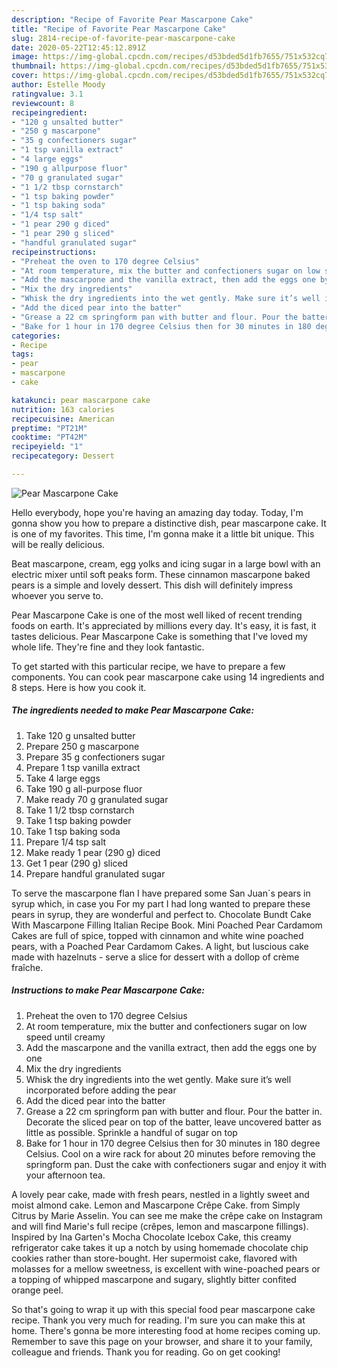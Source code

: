```yaml
---
description: "Recipe of Favorite Pear Mascarpone Cake"
title: "Recipe of Favorite Pear Mascarpone Cake"
slug: 2814-recipe-of-favorite-pear-mascarpone-cake
date: 2020-05-22T12:45:12.891Z
image: https://img-global.cpcdn.com/recipes/d53bded5d1fb7655/751x532cq70/pear-mascarpone-cake-recipe-main-photo.jpg
thumbnail: https://img-global.cpcdn.com/recipes/d53bded5d1fb7655/751x532cq70/pear-mascarpone-cake-recipe-main-photo.jpg
cover: https://img-global.cpcdn.com/recipes/d53bded5d1fb7655/751x532cq70/pear-mascarpone-cake-recipe-main-photo.jpg
author: Estelle Moody
ratingvalue: 3.1
reviewcount: 8
recipeingredient:
- "120 g unsalted butter"
- "250 g mascarpone"
- "35 g confectioners sugar"
- "1 tsp vanilla extract"
- "4 large eggs"
- "190 g allpurpose fluor"
- "70 g granulated sugar"
- "1 1/2 tbsp cornstarch"
- "1 tsp baking powder"
- "1 tsp baking soda"
- "1/4 tsp salt"
- "1 pear 290 g diced"
- "1 pear 290 g sliced"
- "handful granulated sugar"
recipeinstructions:
- "Preheat the oven to 170 degree Celsius"
- "At room temperature, mix the butter and confectioners sugar on low speed until creamy"
- "Add the mascarpone and the vanilla extract, then add the eggs one by one"
- "Mix the dry ingredients"
- "Whisk the dry ingredients into the wet gently. Make sure it’s well incorporated before adding the pear"
- "Add the diced pear into the batter"
- "Grease a 22 cm springform pan with butter and flour. Pour the batter in. Decorate the sliced pear on top of the batter, leave uncovered batter as little as possible. Sprinkle a handful of sugar on top"
- "Bake for 1 hour in 170 degree Celsius then for 30 minutes in 180 degree Celsius. Cool on a wire rack for about 20 minutes before removing the springform pan. Dust the cake with confectioners sugar and enjoy it with your afternoon tea."
categories:
- Recipe
tags:
- pear
- mascarpone
- cake

katakunci: pear mascarpone cake 
nutrition: 163 calories
recipecuisine: American
preptime: "PT21M"
cooktime: "PT42M"
recipeyield: "1"
recipecategory: Dessert

---
```



![Pear Mascarpone Cake](https://img-global.cpcdn.com/recipes/d53bded5d1fb7655/751x532cq70/pear-mascarpone-cake-recipe-main-photo.jpg)

Hello everybody, hope you're having an amazing day today. Today, I'm gonna show you how to prepare a distinctive dish, pear mascarpone cake. It is one of my favorites. This time, I'm gonna make it a little bit unique. This will be really delicious.

Beat mascarpone, cream, egg yolks and icing sugar in a large bowl with an electric mixer until soft peaks form. These cinnamon mascarpone baked pears is a simple and lovely dessert. This dish will definitely impress whoever you serve to.

Pear Mascarpone Cake is one of the most well liked of recent trending foods on earth. It's appreciated by millions every day. It's easy, it is fast, it tastes delicious. Pear Mascarpone Cake is something that I've loved my whole life. They're fine and they look fantastic.


To get started with this particular recipe, we have to prepare a few components. You can cook pear mascarpone cake using 14 ingredients and 8 steps. Here is how you cook it.

<!--inarticleads1-->

##### The ingredients needed to make Pear Mascarpone Cake:

1. Take 120 g unsalted butter
1. Prepare 250 g mascarpone
1. Prepare 35 g confectioners sugar
1. Prepare 1 tsp vanilla extract
1. Take 4 large eggs
1. Take 190 g all-purpose fluor
1. Make ready 70 g granulated sugar
1. Take 1 1/2 tbsp cornstarch
1. Take 1 tsp baking powder
1. Take 1 tsp baking soda
1. Prepare 1/4 tsp salt
1. Make ready 1 pear (290 g) diced
1. Get 1 pear (290 g) sliced
1. Prepare handful granulated sugar


To serve the mascarpone flan I have prepared some San Juan´s pears in syrup which, in case you For my part I had long wanted to prepare these pears in syrup, they are wonderful and perfect to. Chocolate Bundt Cake With Mascarpone Filling Italian Recipe Book. Mini Poached Pear Cardamom Cakes are full of spice, topped with cinnamon and white wine poached pears, with a Poached Pear Cardamom Cakes. A light, but luscious cake made with hazelnuts - serve a slice for dessert with a dollop of crème fraîche. 

<!--inarticleads2-->

##### Instructions to make Pear Mascarpone Cake:

1. Preheat the oven to 170 degree Celsius
1. At room temperature, mix the butter and confectioners sugar on low speed until creamy
1. Add the mascarpone and the vanilla extract, then add the eggs one by one
1. Mix the dry ingredients
1. Whisk the dry ingredients into the wet gently. Make sure it’s well incorporated before adding the pear
1. Add the diced pear into the batter
1. Grease a 22 cm springform pan with butter and flour. Pour the batter in. Decorate the sliced pear on top of the batter, leave uncovered batter as little as possible. Sprinkle a handful of sugar on top
1. Bake for 1 hour in 170 degree Celsius then for 30 minutes in 180 degree Celsius. Cool on a wire rack for about 20 minutes before removing the springform pan. Dust the cake with confectioners sugar and enjoy it with your afternoon tea.


A lovely pear cake, made with fresh pears, nestled in a lightly sweet and moist almond cake. Lemon and Mascarpone Crêpe Cake. from Simply Citrus by Marie Asselin. You can see me make the crêpe cake on Instagram and will find Marie&#39;s full recipe (crêpes, lemon and mascarpone fillings). Inspired by Ina Garten&#39;s Mocha Chocolate Icebox Cake, this creamy refrigerator cake takes it up a notch by using homemade chocolate chip cookies rather than store-bought. Her supermoist cake, flavored with molasses for a mellow sweetness, is excellent with wine-poached pears or a topping of whipped mascarpone and sugary, slightly bitter confited orange peel. 

So that's going to wrap it up with this special food pear mascarpone cake recipe. Thank you very much for reading. I'm sure you can make this at home. There's gonna be more interesting food at home recipes coming up. Remember to save this page on your browser, and share it to your family, colleague and friends. Thank you for reading. Go on get cooking!
